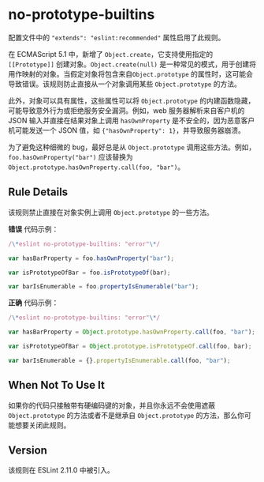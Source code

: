 # no-prototype-builtins

配置文件中的 `"extends": "eslint:recommended"` 属性启用了此规则。

在 ECMAScript 5.1 中，新增了 `Object.create`，它支持使用指定的 `[[Prototype]]` 创建对象。`Object.create(null)` 是一种常见的模式，用于创建将用作映射的对象。当假定对象将包含来自`Object.prototype` 的属性时，这可能会导致错误。该规则防止直接从一个对象调用某些 `Object.prototype` 的方法。

此外，对象可以具有属性，这些属性可以将 `Object.prototype` 的内建函数隐藏，可能导致意外行为或拒绝服务安全漏洞。例如，web 服务器解析来自客户机的 JSON 输入并直接在结果对象上调用 `hasOwnProperty` 是不安全的，因为恶意客户机可能发送一个 JSON 值，如 `{"hasOwnProperty": 1}`，并导致服务器崩溃。

为了避免这种细微的 bug，最好总是从 `Object.prototype` 调用这些方法。例如，`foo.hasOwnProperty("bar")` 应该替换为 `Object.prototype.hasOwnProperty.call(foo, "bar")`。

Rule Details[](#rule-details)
-----------------------------

该规则禁止直接在对象实例上调用 `Object.prototype` 的一些方法。

**错误** 代码示例：

``` js
/\*eslint no-prototype-builtins: "error"\*/

var hasBarProperty = foo.hasOwnProperty("bar");

var isPrototypeOfBar = foo.isPrototypeOf(bar);

var barIsEnumerable = foo.propertyIsEnumerable("bar");


```

**正确** 代码示例：

``` js
/\*eslint no-prototype-builtins: "error"\*/

var hasBarProperty = Object.prototype.hasOwnProperty.call(foo, "bar");

var isPrototypeOfBar = Object.prototype.isPrototypeOf.call(foo, bar);

var barIsEnumerable = {}.propertyIsEnumerable.call(foo, "bar");


```

When Not To Use It[](#when-not-to-use-it)
-----------------------------------------

如果你的代码只接触带有硬编码键的对象，并且你永远不会使用遮蔽 `Object.prototype` 的方法或者不是继承自 `Object.prototype` 的方法，那么你可能想要关闭此规则。

Version[](#version)
-------------------

该规则在 ESLint 2.11.0 中被引入。
